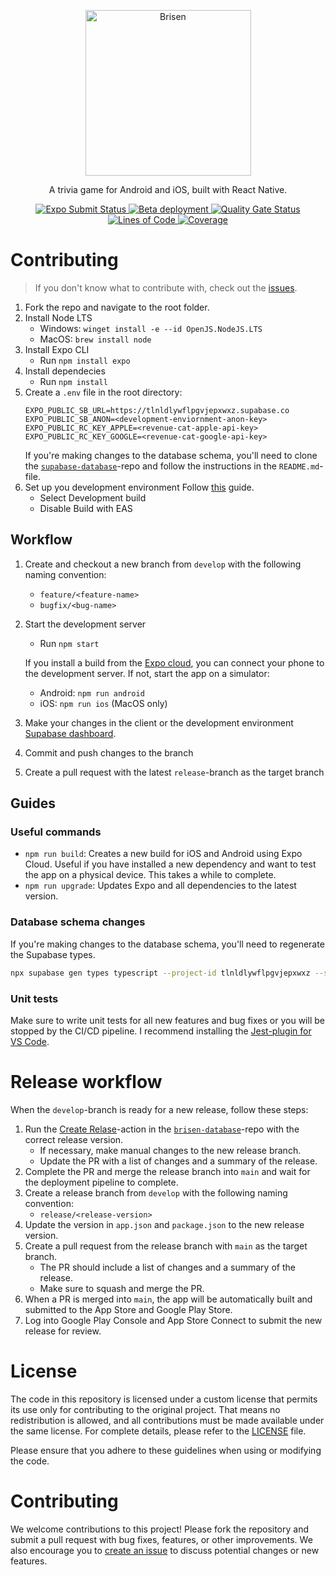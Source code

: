 <p align="center">
  <img src="https://media.githubusercontent.com/media/brisen-app/brisen-assets/refs/heads/main/assets/logo/logo-text.png" alt="Brisen" width="265">
</p>

<p align="center">
  A trivia game for Android and iOS, built with React Native.
</p>

<div align="center">
  <a href="https://expo.dev/accounts/brisen/projects/brisen-client/submissions">
    <img src="https://github.com/brisen-app/brisen-client/actions/workflows/build_submit.yml/badge.svg" alt="Expo Submit Status">
  </a>
  <a href="https://expo.dev/accounts/brisen/projects/brisen-client/development-builds">
    <img src="https://github.com/brisen-app/brisen-client/actions/workflows/build_beta.yml/badge.svg" alt="Beta deployment">
  </a>
  <a href="https://sonarqube.kallerud.no/dashboard?id=brisen-app_brisen-client_26c99873-d531-464d-a9a9-0ea569442bdd">
    <img src="https://sonarqube.kallerud.no/api/project_badges/measure?project=brisen-app_brisen-client_26c99873-d531-464d-a9a9-0ea569442bdd&metric=alert_status&token=sqb_fb9cf3e8f814b6cb097b5b0c7290a06d0544dac4" alt="Quality Gate Status">
  </a>
  <a href="https://sonarqube.kallerud.no/dashboard?id=brisen-app_brisen-client_26c99873-d531-464d-a9a9-0ea569442bdd">
    <img src="https://sonarqube.kallerud.no/api/project_badges/measure?project=brisen-app_brisen-client_26c99873-d531-464d-a9a9-0ea569442bdd&metric=ncloc&token=sqb_fb9cf3e8f814b6cb097b5b0c7290a06d0544dac4" alt="Lines of Code">
  </a>
  <a href="https://sonarqube.kallerud.no/dashboard?id=brisen-app_brisen-client_26c99873-d531-464d-a9a9-0ea569442bdd">
    <img src="https://sonarqube.kallerud.no/api/project_badges/measure?project=brisen-app_brisen-client_26c99873-d531-464d-a9a9-0ea569442bdd&metric=coverage&token=sqb_fb9cf3e8f814b6cb097b5b0c7290a06d0544dac4" alt="Coverage">
  </a>
</div>

# Contributing

> If you don't know what to contribute with, check out the [issues](https://github.com/brisen-app/brisen-client/issues).

1. Fork the repo and navigate to the root folder.
1. Install Node LTS
   - Windows: `winget install -e --id OpenJS.NodeJS.LTS`
   - MacOS: `brew install node`
1. Install Expo CLI
   - Run `npm install expo`
1. Install dependecies
   - Run `npm install`
1. Create a `.env` file in the root directory:
   ```env
   EXPO_PUBLIC_SB_URL=https://tlnldlywflpgvjepxwxz.supabase.co
   EXPO_PUBLIC_SB_ANON=<development-enviornment-anon-key>
   EXPO_PUBLIC_RC_KEY_APPLE=<revenue-cat-apple-api-key>
   EXPO_PUBLIC_RC_KEY_GOOGLE=<revenue-cat-google-api-key>
   ```
   If you're making changes to the database schema, you'll need to clone the [`supabase-database`](https://github.com/brisen-app/brisen-database)-repo and follow the instructions in the `README.md`-file.
1. Set up you development environment
   Follow [this](https://docs.expo.dev/get-started/set-up-your-environment/?mode=development-build&buildEnv=local) guide.
   - Select Development build
   - Disable Build with EAS

## Workflow

1. Create and checkout a new branch from `develop` with the following naming convention:
   - `feature/<feature-name>`
   - `bugfix/<bug-name>`
1. Start the development server

   - Run `npm start`

   If you install a build from the [Expo cloud](https://expo.dev/accounts/brisen/projects/brisen-client/development-builds), you can connect your phone to the development server. If not, start the app on a simulator:

   - Android: `npm run android`
   - iOS: `npm run ios` (MacOS only)

1. Make your changes in the client or the development environment [Supabase dashboard](https://supabase.com/dashboard/project/tlnldlywflpgvjepxwxz).
1. Commit and push changes to the branch
1. Create a pull request with the latest `release`-branch as the target branch

## Guides

### Useful commands

- `npm run build`: Creates a new build for iOS and Android using Expo Cloud. Useful if you have installed a new dependency and want to test the app on a physical device. This takes a while to complete.
- `npm run upgrade`: Updates Expo and all dependencies to the latest version.

### Database schema changes

If you're making changes to the database schema, you'll need to regenerate the Supabase types.

```bash
npx supabase gen types typescript --project-id tlnldlywflpgvjepxwxz --schema public > models/supabase.ts
```

### Unit tests

Make sure to write unit tests for all new features and bug fixes or you will be stopped by the CI/CD pipeline. I recommend installing the [Jest-plugin for VS Code](https://marketplace.visualstudio.com/items?itemName=Orta.vscode-jest).

# Release workflow

When the `develop`-branch is ready for a new release, follow these steps:

1. Run the [Create Relase](https://github.com/brisen-app/brisen-database/actions/workflows/create-release.yaml)-action in the [`brisen-database`](https://github.com/brisen-app/brisen-database)-repo with the correct release version.
   - If necessary, make manual changes to the new release branch.
   - Update the PR with a list of changes and a summary of the release.
1. Complete the PR and merge the release branch into `main` and wait for the deployment pipeline to complete.
1. Create a release branch from `develop` with the following naming convention:
   - `release/<release-version>`
1. Update the version in `app.json` and `package.json` to the new release version.
1. Create a pull request from the release branch with `main` as the target branch.
   - The PR should include a list of changes and a summary of the release.
   - Make sure to squash and merge the PR.
1. When a PR is merged into `main`, the app will be automatically built and submitted to the App Store and Google Play Store.
1. Log into Google Play Console and App Store Connect to submit the new release for review.

# License

The code in this repository is licensed under a custom license that permits its use only for contributing to the original project. That means no redistribution is allowed, and all contributions must be made available under the same license. For complete details, please refer to the [LICENSE](LICENSE.md) file.

Please ensure that you adhere to these guidelines when using or modifying the code.

# Contributing

We welcome contributions to this project! Please fork the repository and submit a pull request with bug fixes, features, or other improvements. We also encourage you to [create an issue](https://github.com/brisen-app/brisen-client/issues/new/choose) to discuss potential changes or new features.
